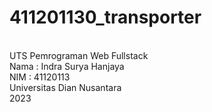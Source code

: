 # 411201130_transporter
<br>UTS Pemrograman Web Fullstack
<br>Nama : Indra Surya Hanjaya
<br>NIM : 41120113
<br>Universitas Dian Nusantara
<br>2023
